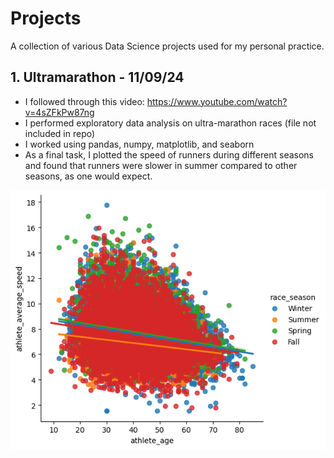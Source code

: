 # Projects
 A collection of various Data Science projects used for my personal practice.
## 1. Ultramarathon - 11/09/24
- I followed through this video: https://www.youtube.com/watch?v=4sZFkPw87ng
- I performed exploratory data analysis on ultra-marathon races (file not included in repo) 
- I worked using pandas, numpy, matplotlib, and seaborn
- As a final task, I plotted the speed of runners during different seasons and found that runners were slower in summer compared to other seasons, as one would expect. 

![Plot of runners by season](01-ultramarathon/output.png)
